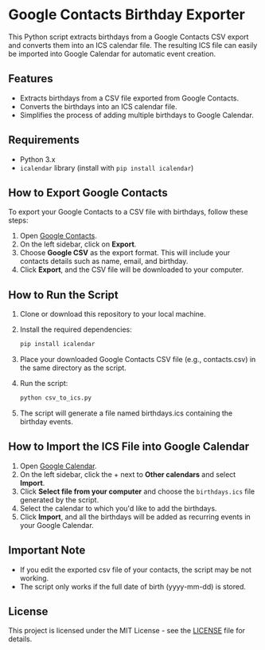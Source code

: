 # Google Contacts Birthday Exporter

This Python script extracts birthdays from a Google Contacts CSV export and converts them into an ICS calendar file. The resulting ICS file can easily be imported into Google Calendar for automatic event creation.

## Features
- Extracts birthdays from a CSV file exported from Google Contacts.
- Converts the birthdays into an ICS calendar file.
- Simplifies the process of adding multiple birthdays to Google Calendar.

## Requirements
- Python 3.x
- `icalendar` library (install with `pip install icalendar`)

## How to Export Google Contacts
To export your Google Contacts to a CSV file with birthdays, follow these steps:

1. Open [Google Contacts](https://contacts.google.com).
2. On the left sidebar, click on **Export**.
3. Choose **Google CSV** as the export format. This will include your contacts details such as name, email, and birthday.
4. Click **Export**, and the CSV file will be downloaded to your computer.

## How to Run the Script
1. Clone or download this repository to your local machine.
2. Install the required dependencies:
   ```bash
   pip install icalendar
3. Place your downloaded Google Contacts CSV file (e.g., contacts.csv) in the same directory as the script.

4. Run the script:
    ```bash
    python csv_to_ics.py
5. The script will generate a file named birthdays.ics containing the birthday events.


## How to Import the ICS File into Google Calendar
1. Open [Google Calendar](https://calendar.google.com).
2. On the left sidebar, click the + next to **Other calendars** and select **Import**.
3. Click **Select file from your computer** and choose the `birthdays.ics` file generated by the script.
4. Select the calendar to which you'd like to add the birthdays.
5. Click **Import**, and all the birthdays will be added as recurring events in your Google Calendar.

## Important Note
- If you edit the exported csv file of your contacts, the script may be not working.
- The script only works if the full date of birth (yyyy-mm-dd) is stored.


## License
This project is licensed under the MIT License - see the [LICENSE](LICENSE) file for details. 